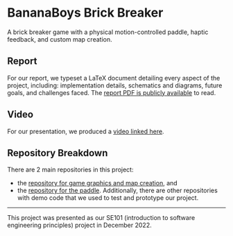 # BananaBoys Brick Breaker
A brick breaker game with a physical motion-controlled paddle, haptic feedback, and custom map creation. 

## Report
For our report, we typeset a LaTeX document detailing every aspect of the project, including: implementation details, schematics and diagrams, future goals, and challenges faced. The [report PDF is publicly available](https://github.com/BananaBoysUW/report/releases/download/v1.0.0/report.pdf) to read.

## Video
For our presentation, we produced a [video linked here](https://youtu.be/CgEKLb8C9HY).

## Repository Breakdown
There are 2 main repositories in this project:
- the [repository for game graphics and map creation](https://github.com/BananaBoysUW/brickbreaker-reimagined), and
- the [repository for the paddle](https://github.com/BananaBoysUW/paddle).
Additionally, there are other repositories with demo code that we used to test and prototype our project.

---

This project was presented as our SE101 (introduction to software engineering principles) project in December 2022.
